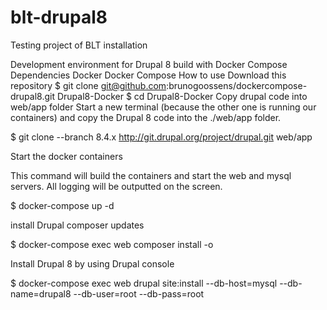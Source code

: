 # blt-drupal8
Testing project of BLT installation

Development environment for Drupal 8 build with Docker Compose
Dependencies
Docker
Docker Compose
How to use
Download this repository
$ git clone git@github.com:brunogoossens/dockercompose-drupal8.git Drupal8-Docker
$ cd Drupal8-Docker
Copy drupal code into web/app folder
Start a new terminal (because the other one is running our containers) and copy the Drupal 8 code into the ./web/app folder.

$ git clone --branch 8.4.x http://git.drupal.org/project/drupal.git web/app

Start the docker containers

This command will build the containers and start the web and mysql servers. All logging will be outputted on the screen.

$ docker-compose up -d

install Drupal composer updates

$ docker-compose exec web composer install -o

Install Drupal 8 by using Drupal console

$ docker-compose exec web drupal site:install --db-host=mysql --db-name=drupal8 --db-user=root --db-pass=root
